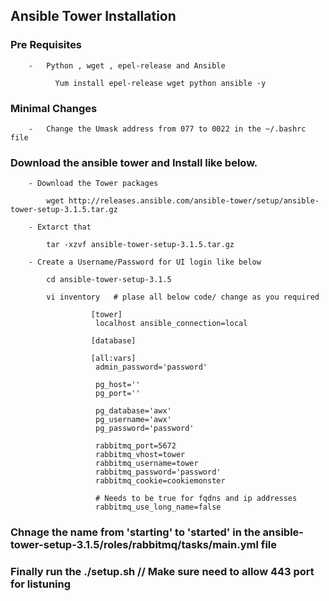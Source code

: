 ## Ansible Tower Installation 

### Pre Requisites

        -   Python , wget , epel-release and Ansible
        
              Yum install epel-release wget python ansible -y
            
            
### Minimal Changes

        -   Change the Umask address from 077 to 0022 in the ~/.bashrc file
        
### Download the ansible tower and Install like below.


        - Download the Tower packages
          
            wget http://releases.ansible.com/ansible-tower/setup/ansible-tower-setup-3.1.5.tar.gz
          
        - Extarct that 
        
            tar -xzvf ansible-tower-setup-3.1.5.tar.gz
           
        - Create a Username/Password for UI login like below
        
            cd ansible-tower-setup-3.1.5

            vi inventory   # plase all below code/ change as you required
        
                      [tower]
                       localhost ansible_connection=local

                      [database]

                      [all:vars]
                       admin_password='password'

                       pg_host=''
                       pg_port=''

                       pg_database='awx'
                       pg_username='awx'
                       pg_password='password'

                       rabbitmq_port=5672
                       rabbitmq_vhost=tower
                       rabbitmq_username=tower
                       rabbitmq_password='password'
                       rabbitmq_cookie=cookiemonster

                       # Needs to be true for fqdns and ip addresses
                       rabbitmq_use_long_name=false
                       
                       
### Chnage the name from 'starting' to 'started' in the ansible-tower-setup-3.1.5/roles/rabbitmq/tasks/main.yml file

### Finally run the ./setup.sh   // Make sure need to allow 443 port for listuning
